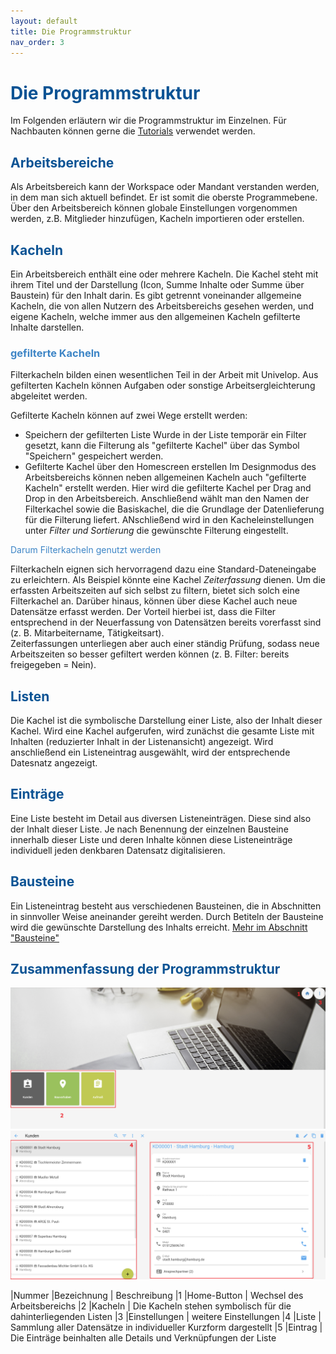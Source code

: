 ```yaml
---
layout: default
title: Die Programmstruktur
nav_order: 3
---
```


# <span style="color:#0b5394">**Die Programmstruktur**</span>

Im Folgenden erläutern wir die Programmstruktur im Einzelnen.
Für Nachbauten können gerne die [Tutorials](http://localhost:4000/docs/Tutorials.html "Tutorials") verwendet werden.

## <span style="color:#0b5394">Arbeitsbereiche</span>

Als Arbeitsbereich kann der Workspace oder Mandant verstanden werden, in dem man sich aktuell befindet. Er ist somit die oberste
Programmebene. Über den Arbeitsbereich können globale Einstellungen vorgenommen werden, z.B. Mitglieder hinzufügen, Kacheln importieren oder erstellen.

## <span style="color:#0b5394">Kacheln</span>

Ein Arbeitsbereich enthält eine oder mehrere Kacheln. Die Kachel steht mit ihrem Titel und der Darstellung (Icon, Summe Inhalte oder Summe über Baustein) für den Inhalt darin. Es gibt getrennt voneinander allgemeine Kacheln, die von allen Nutzern des
Arbeitsbereichs gesehen werden, und eigene Kacheln, welche immer aus den allgemeinen Kacheln gefilterte Inhalte darstellen.

### <span style="color:#3d85c6"> gefilterte Kacheln</span>

Filterkacheln bilden einen wesentlichen Teil in der Arbeit mit Univelop. Aus gefilterten Kacheln können Aufgaben oder sonstige Arbeitsergleichterung abgeleitet werden.

Gefilterte Kacheln können auf zwei Wege erstellt werden:  
- Speichern der gefilterten Liste
Wurde in der Liste temporär ein Filter gesetzt, kann die Filterung als "gefilterte Kachel" über das Symbol "Speichern" gespeichert werden.
- Gefilterte Kachel über den Homescreen erstellen
Im Designmodus des Arbeitsbereichs können neben allgemeinen Kacheln auch "gefilterte Kacheln" erstellt werden. Hier wird die gefilterte Kachel per Drag and Drop in den Arbeitsbereich. Anschließend wählt man den Namen der Filterkachel sowie die Basiskachel, die die Grundlage der Datenlieferung für die Filterung liefert. ANschließend wird in den Kacheleinstellungen unter *Filter und Sortierung* die gewünschte Filterung eingestellt.

<span style="color:#3d85c6">Darum Filterkacheln genutzt werden</span>

Filterkacheln eignen sich hervorragend dazu eine Standard-Dateneingabe zu erleichtern. Als Beispiel könnte eine Kachel *Zeiterfassung* dienen. Um die erfassten Arbeitszeiten auf sich selbst zu filtern, bietet sich solch eine Filterkachel an. Darüber hinaus, können über diese Kachel auch neue Datensätze erfasst werden. Der Vorteil hierbei ist, dass die Filter entsprechend in der Neuerfassung von Datensätzen bereits vorerfasst sind (z. B. Mitarbeitername, Tätigkeitsart).  
Zeiterfassungen unterliegen aber auch einer ständig Prüfung, sodass neue Arbeitszeiten so besser gefiltert werden können (z. B. Filter: bereits freigegeben = Nein).

## <span style="color:#0b5394">Listen</span>

Die Kachel ist die symbolische Darstellung einer Liste, also der Inhalt dieser Kachel. Wird eine Kachel aufgerufen, wird zunächst die gesamte Liste mit Inhalten (reduzierter Inhalt in der Listenansicht) angezeigt. Wird anschließend ein Listeneintrag ausgewählt, wird der entsprechende Datesnatz angezeigt. 

## <span style="color:#0b5394">Einträge</span>

Eine Liste besteht im Detail aus diversen Listeneinträgen. Diese sind also der Inhalt dieser Liste. 
Je nach Benennung der einzelnen Bausteine innerhalb dieser Liste und deren Inhalte können diese Listeneinträge 
individuell jeden denkbaren Datensatz digitalisieren.

## <span style="color:#0b5394">Bausteine</span>

Ein Listeneintrag besteht aus verschiedenen Bausteinen, die in Abschnitten in sinnvoller Weise aneinander gereiht werden. Durch 
Betiteln der Bausteine wird die gewünschte Darstellung des Inhalts erreicht. [Mehr im Abschnitt "Bausteine"](https://univelop.github.io/docs/record-spec-settings.html "Die Bausteine und deren Einstellungen")

## <span style="color:#0b5394">Zusammenfassung der Programmstruktur</span>

![homescreen](..\assets\software-structure\homescreen.png "homescreen")
![list-record](..\assets\software-structure\list-record.png "list-record")

|Nummer     |Bezeichnung    |    Beschreibung
|1          |Home-Button    | Wechsel des Arbeitsbereichs
|2          |Kacheln        | Die Kacheln stehen symbolisch für die dahinterliegenden Listen
|3          |Einstellungen  | weitere Einstellungen
|4          |Liste          | Sammlung aller Datensätze in individueller Kurzform dargestellt
|5          |Eintrag        | Die Einträge beinhalten alle Details und Verknüpfungen der Liste
